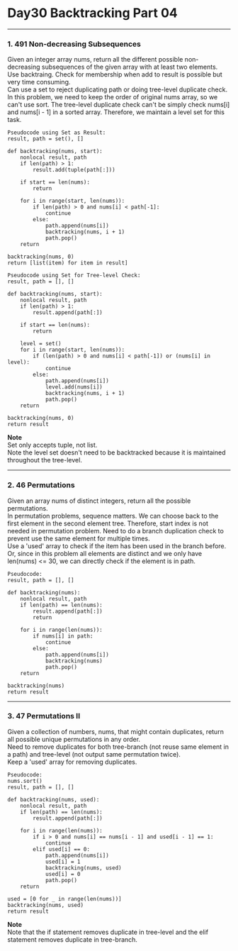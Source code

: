 # Day30 Backtracking Part 04

---

### 1. 491 Non-decreasing Subsequences
Given an integer array nums, return all the different possible non-decreasing subsequences of the given array with at least two elements.  
Use backtraing. Check for membership when add to result is possible but very time consuming.  
Can use a set to reject duplicating path or doing tree-level duplicate check.  
In this problem, we need to keep the order of original nums array, so we can't use sort. The tree-level duplicate check can't be simply check nums[i] and nums[i - 1] in a sorted array. Therefore, we maintain a level set for this task.  

```
Pseudocode using Set as Result:
result, path = set(), []

def backtracking(nums, start):
    nonlocal result, path
    if len(path) > 1:
        result.add(tuple(path[:]))

    if start == len(nums):
        return
    
    for i in range(start, len(nums)):
        if len(path) > 0 and nums[i] < path[-1]:
            continue
        else:
            path.append(nums[i])
            backtracking(nums, i + 1)
            path.pop()
    return

backtracking(nums, 0)
return [list(item) for item in result]

Pseudocode using Set for Tree-level Check:
result, path = [], []

def backtracking(nums, start):
    nonlocal result, path
    if len(path) > 1:
        result.append(path[:])
    
    if start == len(nums):
        return
    
    level = set()
    for i in range(start, len(nums)):
        if (len(path) > 0 and nums[i] < path[-1]) or (nums[i] in level):
            continue
        else:
            path.append(nums[i])
            level.add(nums[i])
            backtracking(nums, i + 1)
            path.pop()
    return

backtracking(nums, 0)
return result
```
**Note**  
Set only accepts tuple, not list.  
Note the level set doesn't need to be backtracked because it is maintained throughout the tree-level.  

---

### 2. 46 Permutations
Given an array nums of distinct integers, return all the possible permutations.  
In permutation problems, sequence matters. We can choose back to the first element in the second element tree. Therefore, start index is not needed in permutation problem. 
Need to do a branch duplication check to prevent use the same element for multiple times.  
Use a 'used' array to check if the item has been used in the branch before. Or, since in this problem all elements are distinct and we only have len(nums) <= 30, we can directly check if the element is in path.  

```
Pseudocode:
result, path = [], []

def backtracking(nums):
    nonlocal result, path
    if len(path) == len(nums):
        result.append(path[:])
        return
    
    for i in range(len(nums)):
        if nums[i] in path:
            continue
        else:
            path.append(nums[i])
            backtracking(nums)
            path.pop()
    return

backtracking(nums)
return result
```

---

### 3. 47 Permutations II
Given a collection of numbers, nums, that might contain duplicates, return all possible unique permutations in any order.  
Need to remove duplicates for both tree-branch (not reuse same element in a path) and tree-level (not output same permutation twice).  
Keep a 'used' array for removing duplicates.  

```
Pseudocode:
nums.sort()
result, path = [], []

def backtracking(nums, used):
    nonlocal result, path
    if len(path) == len(nums):
        result.append(path[:])
    
    for i in range(len(nums)):
        if i > 0 and nums[i] == nums[i - 1] and used[i - 1] == 1:
            continue
        elif used[i] == 0:
            path.append(nums[i])
            used[i] = 1
            backtracking(nums, used)
            used[i] = 0
            path.pop()
    return

used = [0 for _ in range(len(nums))]
backtracking(nums, used)
return result
```
**Note**  
Note that the if statement removes duplicate in tree-level and the elif statement removes duplicate in tree-branch.  
